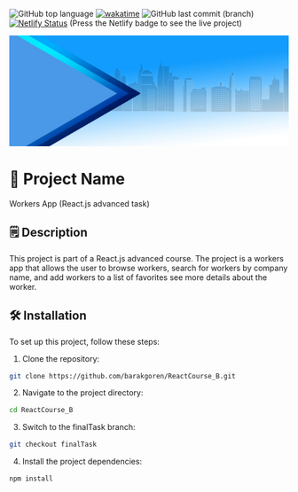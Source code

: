 ![GitHub top language](https://img.shields.io/badge/Status-Done-lightgreen)
[![wakatime](https://wakatime.com/badge/user/5cc5ec80-a806-4ca2-a704-db29274e48cd/project/018e9932-55a7-4df9-b94f-46db67efcc77.svg)](https://wakatime.com/badge/user/5cc5ec80-a806-4ca2-a704-db29274e48cd/project/018e9932-55a7-4df9-b94f-46db67efcc77)
![GitHub last commit (branch)](https://img.shields.io/github/last-commit/barakgoren/ReactCourse_B/finalTask)
[![Netlify Status](https://api.netlify.com/api/v1/badges/4393879b-4987-455c-bd9c-6beefb063b86/deploy-status)](https://barak-final-task.netlify.app/)
(Press the Netlify badge to see the live project)

<img src="public/strip.jpg" alt="App Screenshot" width="100%" height="200px"/>

# 🚀 Project Name

Workers App (React.js advanced task)

## 🗒️ Description

This project is part of a React.js advanced course. The project is a workers app that allows the user to browse workers, search for workers by company name, and add workers to a list of favorites see more details about the worker.

## 🛠️ Installation

To set up this project, follow these steps:

1. Clone the repository:

```bash
git clone https://github.com/barakgoren/ReactCourse_B.git
```

2. Navigate to the project directory:

```bash
cd ReactCourse_B
```

3. Switch to the finalTask branch:

```bash
git checkout finalTask
```

4. Install the project dependencies:

```bash
npm install
```
